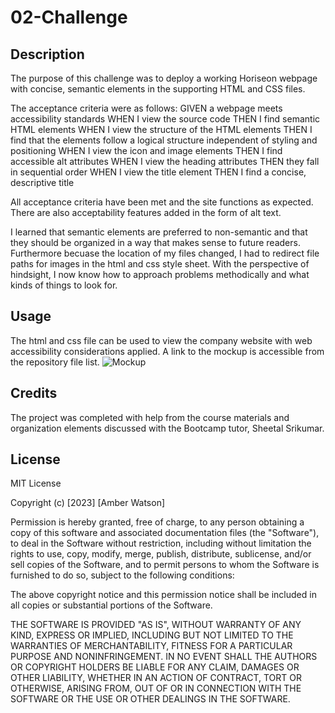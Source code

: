 # 02-Challenge

## Description

The purpose of this challenge was to deploy a working Horiseon webpage with concise, semantic elements in the supporting HTML and CSS files. 

The acceptance criteria were as follows: 
GIVEN a webpage meets accessibility standards
WHEN I view the source code
THEN I find semantic HTML elements
WHEN I view the structure of the HTML elements
THEN I find that the elements follow a logical structure independent of styling and positioning
WHEN I view the icon and image elements
THEN I find accessible alt attributes
WHEN I view the heading attributes
THEN they fall in sequential order
WHEN I view the title element
THEN I find a concise, descriptive title

All acceptance criteria have been met and the site functions as expected. There are also acceptability features added in the form of alt text. 

I learned that semantic elements are preferred to non-semantic and that they should be organized in a way that makes sense to future readers. Furthermore becuase the location of my files changed, I had to redirect file paths for images in the html and css style sheet. With the perspective of hindsight, I now know how to approach problems methodically and what kinds of things to look for. 

## Usage

The html and css file can be used to view the company website with web accessibility considerations applied. A link to the mockup is accessible from the repository file list. 
![Mockup](assets/images/screenshot.png)

## Credits

The project was completed with help from the course materials and organization elements discussed with the Bootcamp tutor, Sheetal Srikumar.

## License

MIT License

Copyright (c) [2023] [Amber Watson]

Permission is hereby granted, free of charge, to any person obtaining a copy
of this software and associated documentation files (the "Software"), to deal
in the Software without restriction, including without limitation the rights
to use, copy, modify, merge, publish, distribute, sublicense, and/or sell
copies of the Software, and to permit persons to whom the Software is
furnished to do so, subject to the following conditions:

The above copyright notice and this permission notice shall be included in all
copies or substantial portions of the Software.

THE SOFTWARE IS PROVIDED "AS IS", WITHOUT WARRANTY OF ANY KIND, EXPRESS OR
IMPLIED, INCLUDING BUT NOT LIMITED TO THE WARRANTIES OF MERCHANTABILITY,
FITNESS FOR A PARTICULAR PURPOSE AND NONINFRINGEMENT. IN NO EVENT SHALL THE
AUTHORS OR COPYRIGHT HOLDERS BE LIABLE FOR ANY CLAIM, DAMAGES OR OTHER
LIABILITY, WHETHER IN AN ACTION OF CONTRACT, TORT OR OTHERWISE, ARISING FROM,
OUT OF OR IN CONNECTION WITH THE SOFTWARE OR THE USE OR OTHER DEALINGS IN THE
SOFTWARE.

